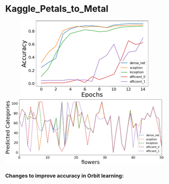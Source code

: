 # Kaggle_Petals_to_Metal

<p align="center">
<img src="https://github.com/maneesh51/Kaggle_Petals_to_Metal/blob/main/Fig1.png" width="405">
<img src="https://github.com/maneesh51/Kaggle_Petals_to_Metal/blob/main/Fig2.png"width="600">
</p>

### Changes to improve accuracy in Orbit learning:
